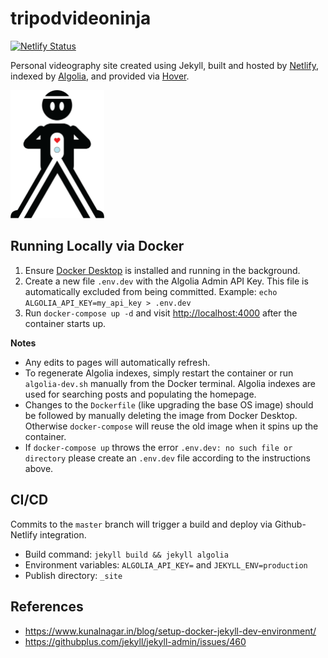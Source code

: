 # tripodvideoninja

[![Netlify Status](https://api.netlify.com/api/v1/badges/3ef632d9-b4a7-4279-9325-93a01ab6bd6d/deploy-status)](https://app.netlify.com/sites/dazzling-keller-ced861/deploys)

Personal videography site created using Jekyll, built and hosted by [Netlify](https://www.netlify.com), indexed by [Algolia](https://www.algolia.com), and provided via [Hover](https://www.hover.com).

<img src="_assets/images/logo.png" width=150px />

## Running Locally via Docker

1. Ensure [Docker Desktop](https://www.docker.com/products/docker-desktop) is installed and running in the background.
2. Create a new file `.env.dev` with the Algolia Admin API Key. This file is automatically excluded from being committed. Example: `echo ALGOLIA_API_KEY=my_api_key > .env.dev`
3. Run `docker-compose up -d` and visit <http://localhost:4000> after the container starts up.


**Notes**

* Any edits to pages will automatically refresh.
* To regenerate Algolia indexes, simply restart the container or run `algolia-dev.sh` manually from the Docker terminal. Algolia indexes are used for searching posts and populating the homepage.
* Changes to the `Dockerfile` (like upgrading the base OS image) should be followed by manually deleting the image from Docker Desktop. Otherwise `docker-compose` will reuse the old image when it spins up the container.
* If `docker-compose up` throws the error `.env.dev: no such file or directory` please create an `.env.dev` file according to the instructions above.


## CI/CD

Commits to the `master` branch will trigger a build and deploy via Github-Netlify integration.

* Build command: `jekyll build && jekyll algolia`
* Environment variables: `ALGOLIA_API_KEY=` and `JEKYLL_ENV=production`
* Publish directory: `_site`

## References

* <https://www.kunalnagar.in/blog/setup-docker-jekyll-dev-environment/>
* <https://githubplus.com/jekyll/jekyll-admin/issues/460>
